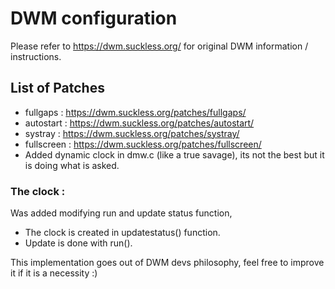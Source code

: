 # DWM configuration 

Please refer to https://dwm.suckless.org/ for original DWM information / instructions.

## List of Patches

- fullgaps : https://dwm.suckless.org/patches/fullgaps/
- autostart : https://dwm.suckless.org/patches/autostart/
- systray  : https://dwm.suckless.org/patches/systray/
- fullscreen : https://dwm.suckless.org/patches/fullscreen/
- Added dynamic clock in dmw.c (like a true savage), its not the best but it is doing what is asked.

### The clock :
   
Was added modifying run and update status function, 

- The clock is created in updatestatus() function.
- Update is done with run().

This implementation goes out of DWM devs philosophy, feel free to improve it if it is a necessity :)


